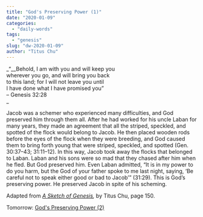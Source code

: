 ```yaml
---
title: "God's Preserving Power (1)"
date: "2020-01-09"
categories: 
  - "daily-words"
tags: 
  - "genesis"
slug: "dw-2020-01-09"
author: "Titus Chu"
---
```


_“__Behold, I am with you and will keep you  
wherever you go, and will bring you back  
to this land; for I will not leave you until  
I have done what I have promised you”  
– Genesis 32:28  
_

Jacob was a schemer who experienced many difficulties, and God preserved him through them all. After he had worked for his uncle Laban for many years, they made an agreement that all the striped, speckled, and spotted of the flock would belong to Jacob. He then placed wooden rods before the eyes of the flock when they were breeding, and God caused them to bring forth young that were striped, speckled, and spotted (Gen. 30:37–43; 31:11–12). In this way, Jacob took away the flocks that belonged to Laban. Laban and his sons were so mad that they chased after him when he fled. But God preserved him. Even Laban admitted, “It is in my power to do you harm, but the God of your father spoke to me last night, saying, ‘Be careful not to speak either good or bad to Jacob’” (31:29). This is God’s preserving power. He preserved Jacob in spite of his scheming. 

Adapted from _[A Sketch of Genesis](/book-gen-sketch "Go to the listing for this book."),_ by Titus Chu, page 150.

Tomorrow: [God's Preserving Power (2)](/dw-2020-01-10)
